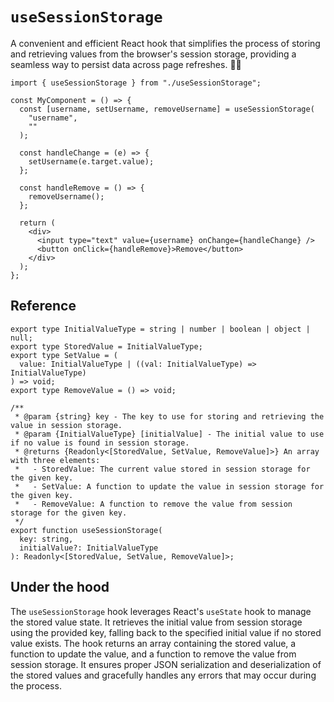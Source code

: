 # `useSessionStorage`

A convenient and efficient React hook that simplifies the process of storing and retrieving values from the browser's session storage, providing a seamless way to persist data across page refreshes. 💾🔑

```tsx
import { useSessionStorage } from "./useSessionStorage";

const MyComponent = () => {
  const [username, setUsername, removeUsername] = useSessionStorage(
    "username",
    ""
  );

  const handleChange = (e) => {
    setUsername(e.target.value);
  };

  const handleRemove = () => {
    removeUsername();
  };

  return (
    <div>
      <input type="text" value={username} onChange={handleChange} />
      <button onClick={handleRemove}>Remove</button>
    </div>
  );
};
```

## Reference

```tsx
export type InitialValueType = string | number | boolean | object | null;
export type StoredValue = InitialValueType;
export type SetValue = (
  value: InitialValueType | ((val: InitialValueType) => InitialValueType)
) => void;
export type RemoveValue = () => void;

/**
 * @param {string} key - The key to use for storing and retrieving the value in session storage.
 * @param {InitialValueType} [initialValue] - The initial value to use if no value is found in session storage.
 * @returns {Readonly<[StoredValue, SetValue, RemoveValue]>} An array with three elements:
 *   - StoredValue: The current value stored in session storage for the given key.
 *   - SetValue: A function to update the value in session storage for the given key.
 *   - RemoveValue: A function to remove the value from session storage for the given key.
 */
export function useSessionStorage(
  key: string,
  initialValue?: InitialValueType
): Readonly<[StoredValue, SetValue, RemoveValue]>;
```

## Under the hood

The `useSessionStorage` hook leverages React's `useState` hook to manage the stored value state. It retrieves the initial value from session storage using the provided key, falling back to the specified initial value if no stored value exists. The hook returns an array containing the stored value, a function to update the value, and a function to remove the value from session storage. It ensures proper JSON serialization and deserialization of the stored values and gracefully handles any errors that may occur during the process.